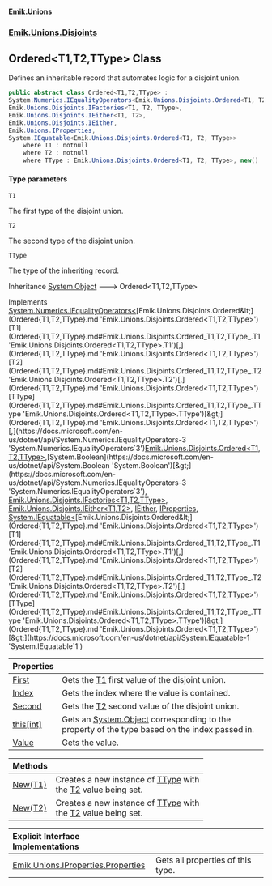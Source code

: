 #### [Emik.Unions](index.md 'index')
### [Emik.Unions.Disjoints](Emik.Unions.Disjoints.md 'Emik.Unions.Disjoints')

## Ordered<T1,T2,TType> Class

Defines an inheritable record that automates logic for a disjoint union.

```csharp
public abstract class Ordered<T1,T2,TType> :
System.Numerics.IEqualityOperators<Emik.Unions.Disjoints.Ordered<T1, T2, TType>, Emik.Unions.Disjoints.Ordered<T1, T2, TType>, bool>,
Emik.Unions.Disjoints.IFactories<T1, T2, TType>,
Emik.Unions.Disjoints.IEither<T1, T2>,
Emik.Unions.Disjoints.IEither,
Emik.Unions.IProperties,
System.IEquatable<Emik.Unions.Disjoints.Ordered<T1, T2, TType>>
    where T1 : notnull
    where T2 : notnull
    where TType : Emik.Unions.Disjoints.Ordered<T1, T2, TType>, new()
```
#### Type parameters

<a name='Emik.Unions.Disjoints.Ordered_T1,T2,TType_.T1'></a>

`T1`

The first type of the disjoint union.

<a name='Emik.Unions.Disjoints.Ordered_T1,T2,TType_.T2'></a>

`T2`

The second type of the disjoint union.

<a name='Emik.Unions.Disjoints.Ordered_T1,T2,TType_.TType'></a>

`TType`

The type of the inheriting record.

Inheritance [System.Object](https://docs.microsoft.com/en-us/dotnet/api/System.Object 'System.Object') &#129106; Ordered<T1,T2,TType>

Implements [System.Numerics.IEqualityOperators&lt;](https://docs.microsoft.com/en-us/dotnet/api/System.Numerics.IEqualityOperators-3 'System.Numerics.IEqualityOperators`3')[Emik.Unions.Disjoints.Ordered&lt;](Ordered{T1,T2,TType}.md 'Emik.Unions.Disjoints.Ordered<T1,T2,TType>')[T1](Ordered{T1,T2,TType}.md#Emik.Unions.Disjoints.Ordered_T1,T2,TType_.T1 'Emik.Unions.Disjoints.Ordered<T1,T2,TType>.T1')[,](Ordered{T1,T2,TType}.md 'Emik.Unions.Disjoints.Ordered<T1,T2,TType>')[T2](Ordered{T1,T2,TType}.md#Emik.Unions.Disjoints.Ordered_T1,T2,TType_.T2 'Emik.Unions.Disjoints.Ordered<T1,T2,TType>.T2')[,](Ordered{T1,T2,TType}.md 'Emik.Unions.Disjoints.Ordered<T1,T2,TType>')[TType](Ordered{T1,T2,TType}.md#Emik.Unions.Disjoints.Ordered_T1,T2,TType_.TType 'Emik.Unions.Disjoints.Ordered<T1,T2,TType>.TType')[&gt;](Ordered{T1,T2,TType}.md 'Emik.Unions.Disjoints.Ordered<T1,T2,TType>')[,](https://docs.microsoft.com/en-us/dotnet/api/System.Numerics.IEqualityOperators-3 'System.Numerics.IEqualityOperators`3')[Emik.Unions.Disjoints.Ordered&lt;](Ordered{T1,T2,TType}.md 'Emik.Unions.Disjoints.Ordered<T1,T2,TType>')[T1](Ordered{T1,T2,TType}.md#Emik.Unions.Disjoints.Ordered_T1,T2,TType_.T1 'Emik.Unions.Disjoints.Ordered<T1,T2,TType>.T1')[,](Ordered{T1,T2,TType}.md 'Emik.Unions.Disjoints.Ordered<T1,T2,TType>')[T2](Ordered{T1,T2,TType}.md#Emik.Unions.Disjoints.Ordered_T1,T2,TType_.T2 'Emik.Unions.Disjoints.Ordered<T1,T2,TType>.T2')[,](Ordered{T1,T2,TType}.md 'Emik.Unions.Disjoints.Ordered<T1,T2,TType>')[TType](Ordered{T1,T2,TType}.md#Emik.Unions.Disjoints.Ordered_T1,T2,TType_.TType 'Emik.Unions.Disjoints.Ordered<T1,T2,TType>.TType')[&gt;](Ordered{T1,T2,TType}.md 'Emik.Unions.Disjoints.Ordered<T1,T2,TType>')[,](https://docs.microsoft.com/en-us/dotnet/api/System.Numerics.IEqualityOperators-3 'System.Numerics.IEqualityOperators`3')[System.Boolean](https://docs.microsoft.com/en-us/dotnet/api/System.Boolean 'System.Boolean')[&gt;](https://docs.microsoft.com/en-us/dotnet/api/System.Numerics.IEqualityOperators-3 'System.Numerics.IEqualityOperators`3'), [Emik.Unions.Disjoints.IFactories&lt;](IFactories{T1,T2,TType}.md 'Emik.Unions.Disjoints.IFactories<T1,T2,TType>')[T1](Ordered{T1,T2,TType}.md#Emik.Unions.Disjoints.Ordered_T1,T2,TType_.T1 'Emik.Unions.Disjoints.Ordered<T1,T2,TType>.T1')[,](IFactories{T1,T2,TType}.md 'Emik.Unions.Disjoints.IFactories<T1,T2,TType>')[T2](Ordered{T1,T2,TType}.md#Emik.Unions.Disjoints.Ordered_T1,T2,TType_.T2 'Emik.Unions.Disjoints.Ordered<T1,T2,TType>.T2')[,](IFactories{T1,T2,TType}.md 'Emik.Unions.Disjoints.IFactories<T1,T2,TType>')[TType](Ordered{T1,T2,TType}.md#Emik.Unions.Disjoints.Ordered_T1,T2,TType_.TType 'Emik.Unions.Disjoints.Ordered<T1,T2,TType>.TType')[&gt;](IFactories{T1,T2,TType}.md 'Emik.Unions.Disjoints.IFactories<T1,T2,TType>'), [Emik.Unions.Disjoints.IEither&lt;](IEither{T1,T2}.md 'Emik.Unions.Disjoints.IEither<T1,T2>')[T1](Ordered{T1,T2,TType}.md#Emik.Unions.Disjoints.Ordered_T1,T2,TType_.T1 'Emik.Unions.Disjoints.Ordered<T1,T2,TType>.T1')[,](IEither{T1,T2}.md 'Emik.Unions.Disjoints.IEither<T1,T2>')[T2](Ordered{T1,T2,TType}.md#Emik.Unions.Disjoints.Ordered_T1,T2,TType_.T2 'Emik.Unions.Disjoints.Ordered<T1,T2,TType>.T2')[&gt;](IEither{T1,T2}.md 'Emik.Unions.Disjoints.IEither<T1,T2>'), [IEither](IEither.md 'Emik.Unions.Disjoints.IEither'), [IProperties](IProperties.md 'Emik.Unions.IProperties'), [System.IEquatable&lt;](https://docs.microsoft.com/en-us/dotnet/api/System.IEquatable-1 'System.IEquatable`1')[Emik.Unions.Disjoints.Ordered&lt;](Ordered{T1,T2,TType}.md 'Emik.Unions.Disjoints.Ordered<T1,T2,TType>')[T1](Ordered{T1,T2,TType}.md#Emik.Unions.Disjoints.Ordered_T1,T2,TType_.T1 'Emik.Unions.Disjoints.Ordered<T1,T2,TType>.T1')[,](Ordered{T1,T2,TType}.md 'Emik.Unions.Disjoints.Ordered<T1,T2,TType>')[T2](Ordered{T1,T2,TType}.md#Emik.Unions.Disjoints.Ordered_T1,T2,TType_.T2 'Emik.Unions.Disjoints.Ordered<T1,T2,TType>.T2')[,](Ordered{T1,T2,TType}.md 'Emik.Unions.Disjoints.Ordered<T1,T2,TType>')[TType](Ordered{T1,T2,TType}.md#Emik.Unions.Disjoints.Ordered_T1,T2,TType_.TType 'Emik.Unions.Disjoints.Ordered<T1,T2,TType>.TType')[&gt;](Ordered{T1,T2,TType}.md 'Emik.Unions.Disjoints.Ordered<T1,T2,TType>')[&gt;](https://docs.microsoft.com/en-us/dotnet/api/System.IEquatable-1 'System.IEquatable`1')

| Properties | |
| :--- | :--- |
| [First](Ordered{T1,T2,TType}.First.md 'Emik.Unions.Disjoints.Ordered<T1,T2,TType>.First') | Gets the [T1](Ordered{T1,T2,TType}.md#Emik.Unions.Disjoints.Ordered_T1,T2,TType_.T1 'Emik.Unions.Disjoints.Ordered<T1,T2,TType>.T1') first value of the disjoint union. |
| [Index](Ordered{T1,T2,TType}.Index.md 'Emik.Unions.Disjoints.Ordered<T1,T2,TType>.Index') | Gets the index where the value is contained. |
| [Second](Ordered{T1,T2,TType}.Second.md 'Emik.Unions.Disjoints.Ordered<T1,T2,TType>.Second') | Gets the [T2](Ordered{T1,T2,TType}.md#Emik.Unions.Disjoints.Ordered_T1,T2,TType_.T2 'Emik.Unions.Disjoints.Ordered<T1,T2,TType>.T2') second value of the disjoint union. |
| [this[int]](Ordered{T1,T2,TType}.Item(int).md 'Emik.Unions.Disjoints.Ordered<T1,T2,TType>.this[int]') | Gets an [System.Object](https://docs.microsoft.com/en-us/dotnet/api/System.Object 'System.Object') corresponding to the property of the type based on the index passed in. |
| [Value](Ordered{T1,T2,TType}.Value.md 'Emik.Unions.Disjoints.Ordered<T1,T2,TType>.Value') | Gets the value. |

| Methods | |
| :--- | :--- |
| [New(T1)](Ordered{T1,T2,TType}.New(T1).md 'Emik.Unions.Disjoints.Ordered<T1,T2,TType>.New(T1)') | Creates a new instance of [TType](Ordered{T1,T2,TType}.md#Emik.Unions.Disjoints.Ordered_T1,T2,TType_.TType 'Emik.Unions.Disjoints.Ordered<T1,T2,TType>.TType') with<br/>the [T2](Ordered{T1,T2,TType}.md#Emik.Unions.Disjoints.Ordered_T1,T2,TType_.T2 'Emik.Unions.Disjoints.Ordered<T1,T2,TType>.T2') value being set. |
| [New(T2)](Ordered{T1,T2,TType}.New(T2).md 'Emik.Unions.Disjoints.Ordered<T1,T2,TType>.New(T2)') | Creates a new instance of [TType](Ordered{T1,T2,TType}.md#Emik.Unions.Disjoints.Ordered_T1,T2,TType_.TType 'Emik.Unions.Disjoints.Ordered<T1,T2,TType>.TType') with<br/>the [T2](Ordered{T1,T2,TType}.md#Emik.Unions.Disjoints.Ordered_T1,T2,TType_.T2 'Emik.Unions.Disjoints.Ordered<T1,T2,TType>.T2') value being set. |

| Explicit Interface Implementations | |
| :--- | :--- |
| [Emik.Unions.IProperties.Properties](Ordered{T1,T2,TType}.Emik.Unions.IProperties.Properties.md 'Emik.Unions.Disjoints.Ordered<T1,T2,TType>.Emik.Unions.IProperties.Properties') | Gets all properties of this type. |
